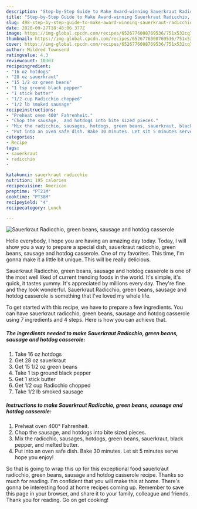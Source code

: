 ```yaml
---
description: "Step-by-Step Guide to Make Award-winning Sauerkraut Radicchio,  green beans, sausage and hotdog casserole"
title: "Step-by-Step Guide to Make Award-winning Sauerkraut Radicchio,  green beans, sausage and hotdog casserole"
slug: 498-step-by-step-guide-to-make-award-winning-sauerkraut-radicchio-green-beans-sausage-and-hotdog-casserole
date: 2020-09-27T18:48:06.377Z
image: https://img-global.cpcdn.com/recipes/6526776008769536/751x532cq70/sauerkraut-radicchio-green-beans-sausage-and-hotdog-casserole-recipe-main-photo.jpg
thumbnail: https://img-global.cpcdn.com/recipes/6526776008769536/751x532cq70/sauerkraut-radicchio-green-beans-sausage-and-hotdog-casserole-recipe-main-photo.jpg
cover: https://img-global.cpcdn.com/recipes/6526776008769536/751x532cq70/sauerkraut-radicchio-green-beans-sausage-and-hotdog-casserole-recipe-main-photo.jpg
author: Mildred Townsend
ratingvalue: 4.3
reviewcount: 10303
recipeingredient:
- "16 oz hotdogs"
- "28 oz sauerkraut"
- "15 1/2 oz green beans"
- "1 tsp ground black pepper"
- "1 stick butter"
- "1/2 cup Radicchio chopped"
- "1/2 lb smoked sausage"
recipeinstructions:
- "Preheat oven 400° Fahrenheit."
- "Chop the sausage,  and hotdogs into bite sized pieces."
- "Mix the radicchio, sausages, hotdogs, green beans, sauerkraut, black pepper,  and melted butter."
- "Put into an oven safe dish. Bake 30 minutes. Let sit 5 minutes serve hope you enjoy!"
categories:
- Recipe
tags:
- sauerkraut
- radicchio
- 

katakunci: sauerkraut radicchio  
nutrition: 195 calories
recipecuisine: American
preptime: "PT21M"
cooktime: "PT38M"
recipeyield: "4"
recipecategory: Lunch

---
```



![Sauerkraut Radicchio,  green beans, sausage and hotdog casserole](https://img-global.cpcdn.com/recipes/6526776008769536/751x532cq70/sauerkraut-radicchio-green-beans-sausage-and-hotdog-casserole-recipe-main-photo.jpg)

Hello everybody, I hope you are having an amazing day today. Today, I will show you a way to prepare a special dish, sauerkraut radicchio,  green beans, sausage and hotdog casserole. One of my favorites. This time, I'm gonna make it a little bit unique. This will be really delicious.



Sauerkraut Radicchio,  green beans, sausage and hotdog casserole is one of the most well liked of current trending foods in the world. It's simple, it's quick, it tastes yummy. It's appreciated by millions every day. They're fine and they look wonderful. Sauerkraut Radicchio,  green beans, sausage and hotdog casserole is something that I've loved my whole life.


To get started with this recipe, we have to prepare a few ingredients. You can have sauerkraut radicchio,  green beans, sausage and hotdog casserole using 7 ingredients and 4 steps. Here is how you can achieve that.

<!--inarticleads1-->

##### The ingredients needed to make Sauerkraut Radicchio,  green beans, sausage and hotdog casserole:

1. Take 16 oz hotdogs
1. Get 28 oz sauerkraut
1. Get 15 1/2 oz green beans
1. Take 1 tsp ground black pepper
1. Get 1 stick butter
1. Get 1/2 cup Radicchio chopped
1. Take 1/2 lb smoked sausage




<!--inarticleads2-->

##### Instructions to make Sauerkraut Radicchio,  green beans, sausage and hotdog casserole:

1. Preheat oven 400° Fahrenheit.
1. Chop the sausage,  and hotdogs into bite sized pieces.
1. Mix the radicchio, sausages, hotdogs, green beans, sauerkraut, black pepper,  and melted butter.
1. Put into an oven safe dish. Bake 30 minutes. Let sit 5 minutes serve hope you enjoy!




So that is going to wrap this up for this exceptional food sauerkraut radicchio,  green beans, sausage and hotdog casserole recipe. Thanks so much for reading. I'm confident that you will make this at home. There's gonna be interesting food at home recipes coming up. Remember to save this page in your browser, and share it to your family, colleague and friends. Thank you for reading. Go on get cooking!
